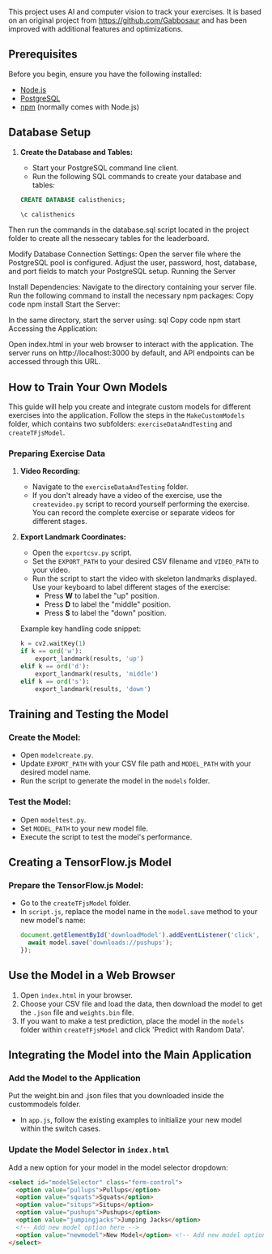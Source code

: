 This project uses AI and computer vision to track your exercises. It is based on an original project from https://github.com/Gabbosaur and has been improved with additional features and optimizations.


## Prerequisites

Before you begin, ensure you have the following installed:
- [Node.js](https://nodejs.org/)
- [PostgreSQL](https://www.postgresql.org/download/)
- [npm](https://npmjs.com/) (normally comes with Node.js)

## Database Setup

1. **Create the Database and Tables:**
   - Start your PostgreSQL command line client.
   - Run the following SQL commands to create your database and tables:

   ```sql
   CREATE DATABASE calisthenics;

   \c calisthenics

Then run the commands in the database.sql script located in the project folder to create all the nessecary tables for the leaderboard.


Modify Database Connection Settings:
Open the server file where the PostgreSQL pool is configured.
Adjust the user, password, host, database, and port fields to match your PostgreSQL setup.
Running the Server


Install Dependencies:
Navigate to the directory containing your server file.
Run the following command to install the necessary npm packages:
Copy code
npm install
Start the Server:

In the same directory, start the server using:
sql
Copy code
npm start
Accessing the Application:

Open index.html in your web browser to interact with the application.
The server runs on http://localhost:3000 by default, and API endpoints can be accessed through this URL.

## How to Train Your Own Models

This guide will help you create and integrate custom models for different exercises into the application. Follow the steps in the `MakeCustomModels` folder, which contains two subfolders: `exerciseDataAndTesting` and `createTFjsModel`.

### Preparing Exercise Data

1. **Video Recording:**
   - Navigate to the `exerciseDataAndTesting` folder.
   - If you don't already have a video of the exercise, use the `createvideo.py` script to record yourself performing the exercise. You can record the complete exercise or separate videos for different stages.

2. **Export Landmark Coordinates:**
   - Open the `exportcsv.py` script.
   - Set the `EXPORT_PATH` to your desired CSV filename and `VIDEO_PATH` to your video.
   - Run the script to start the video with skeleton landmarks displayed. Use your keyboard to label different stages of the exercise:
     - Press **W** to label the "up" position.
     - Press **D** to label the "middle" position.
     - Press **S** to label the "down" position.

   Example key handling code snippet:
   ```python
   k = cv2.waitKey(1)
   if k == ord('w'):
       export_landmark(results, 'up')
   elif k == ord('d'):
       export_landmark(results, 'middle')
   elif k == ord('s'):
       export_landmark(results, 'down')

## Training and Testing the Model

### Create the Model:
- Open `modelcreate.py`.
- Update `EXPORT_PATH` with your CSV file path and `MODEL_PATH` with your desired model name.
- Run the script to generate the model in the `models` folder.

### Test the Model:
- Open `modeltest.py`.
- Set `MODEL_PATH` to your new model file.
- Execute the script to test the model's performance.

## Creating a TensorFlow.js Model

### Prepare the TensorFlow.js Model:
- Go to the `createTFjsModel` folder.
- In `script.js`, replace the model name in the `model.save` method to your new model's name:
  ```javascript
  document.getElementById('downloadModel').addEventListener('click', async () => {
    await model.save('downloads://pushups');
  });


## Use the Model in a Web Browser

1. Open `index.html` in your browser.
2. Choose your CSV file and load the data, then download the model to get the `.json` file and `weights.bin` file.
3. If you want to make a test prediction, place the model in the `models` folder within `createTFjsModel` and click 'Predict with Random Data'.

## Integrating the Model into the Main Application

### Add the Model to the Application

Put the weight.bin and .json files that you downloaded inside the custommodels folder.

- In `app.js`, follow the existing examples to initialize your new model within the switch cases.

### Update the Model Selector in `index.html`

Add a new option for your model in the model selector dropdown:

```html
<select id="modelSelector" class="form-control">
  <option value="pullups">Pullups</option>
  <option value="squats">Squats</option>
  <option value="situps">Situps</option>
  <option value="pushups">Pushups</option>
  <option value="jumpingjacks">Jumping Jacks</option>
  <!-- Add new model option here -->
  <option value="newmodel">New Model</option> <!-- Add new model option here --> should be the same name in the app.js initialization.
</select>
